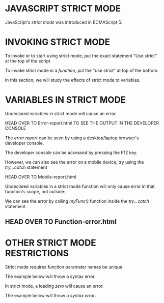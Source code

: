 # JAVASCRIPT STRICT MODE
JavaScript's *strict mode* was introduced in ECMAScript 5.

# INVOKING STRICT MODE
To invoke or to start using strict mode, put the exact statement "Use strict" at the top of the script.

<script>
    "use strict"
    var text = "This variable is in a strict mode script!";
</script>

To invoke strict mode in a *function*, put the "use strict" at top of the bottom.

<script>
    function myFunc(){
        "use strict";
        var text = "This variable is in a strict mode script!";
        alert(text);
    }
</script>

In this section, we will study the effects of strict mode to variables.

# VARIABLES IN STRICT MODE
Undeclared variables in strict mode will cause an error.

<script>
    "use strict";
    animal = "Lion"; //initialized but not declared
    document.write(animal);
</script>

HEAD OVER TO Error-report.html TO SEE THE OUTPUT IN THE DEVELOPER CONSOLE

The *error report* can be seen by using a desktop/laptop browser's developer console.

The developer console can be accessed by pressing the F12 key.

However, we can also see the error on a mobile device, try using the *try...catch* statement

<script>
    "use strict"
    try{
        animal = "Lion";
        document.write(animal);
    }
    catch (err){
        document.write(err);
    }
</script>

HEAD OVER TO Mobile-report.html 

Undeclared variables in a strict mode function will only cause error in that function's scope, not outside:

<script>
    myVariale = "Making Progress"; // does not cause an error

    function myFunc(){
        "use strict";
        animal = "Lion";
        alert(animal);
    }
</script>

We can see the error by calling *myFunc()* function inside the *try...catch* statement

<script>
    try{
        myFunc();
    }
    catch(err){
        document.write(err);
    }
</script>

HEAD OVER TO Function-error.html
---------------------------------------------------------------------


# OTHER STRICT MODE RESTRICTIONS
Strict mode requires function parameter names be unique.

The example below will throw a syntax error.

<script>
    function (x, x, y){ //syntax error
        "use strict";
        alert(x + x + y);
    }
</script>

In strict mode, a leading *zero* will cause an error.

The example below will throw a *syntax error*.

<script>
    "use strict";
    var sum = 02 + 3;
    alert(sum);
</script>